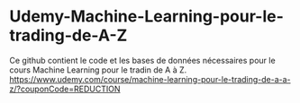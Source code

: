 # Udemy-Machine-Learning-pour-le-trading-de-A-Z



Ce github contient le code et les bases de données nécessaires pour le cours Machine Learning pour le tradin de A à Z.
https://www.udemy.com/course/machine-learning-pour-le-trading-de-a-a-z/?couponCode=REDUCTION
